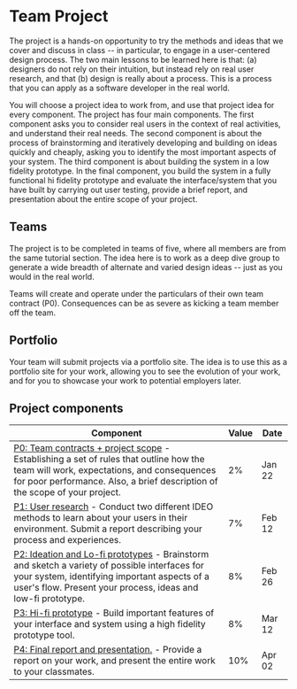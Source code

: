 # Team Project

The project is a hands-on opportunity to try the methods and ideas that we cover and discuss in class -- in particular, to engage in a user-centered design process. The two main lessons to be learned here is that: (a) designers do not rely on their intuition, but instead rely on real user research, and that (b) design is really about a process. This is a process that you can apply as a software developer in the real world.

You will choose a project idea to work from, and use that project idea for every component. The project has four main components. The first component asks you to consider real users in the context of real activities, and understand their real needs. The second component is about the process of brainstorming and iteratively developing and building on ideas quickly and cheaply, asking you to identify the most important aspects of your system. The third component is about building the system in a low fidelity prototype. In the final component, you build the system in a fully functional hi fidelity prototype and evaluate the interface/system that you have built by carrying out user testing, provide a brief report, and presentation about the entire scope of your project.


## Teams
The project is to be completed in teams of five, where all members are from the same tutorial section. The idea here is to work as a deep dive group to generate a wide breadth of alternate and varied design ideas -- just as you would in the real world.

Teams will create and operate under the particulars of their own team contract (P0). Consequences can be as severe as kicking a team member off the team.

## Portfolio
Your team will submit projects via a portfolio site. The idea is to use this as a portfolio site for your work, allowing you to see the evolution of your work, and for you to showcase your work to potential employers later.

## Project components

| Component                                          | Value | Date |
|----------------------------------------------------|-------|------|
| [P0: Team contracts + project scope](#!pages/project0.md) - Establishing a set of rules that outline how the team will work, expectations, and consequences for poor performance. Also, a brief description of the scope of your project.                                         | 2%    | Jan 22  |
| [P1: User research](#!pages/project1.md) - Conduct two different IDEO methods to learn about your users in their environment. Submit a report describing your process and experiences.                                 | 7%    | Feb 12  |
| [P2: Ideation and Lo-fi prototypes](#!pages/project2.md) - Brainstorm and sketch a variety of possible interfaces for your system, identifying important aspects of a user's flow. Present your process, ideas and low-fi prototype.                  | 8%   | Feb 26  |
| [P3: Hi-fi prototype](#!pages/project3.md) - Build important features of your interface and system using a high fidelity prototype tool.      | 8%   | Mar 12  |
| [P4: Final report and presentation.](#!pages/project4.md) - Provide a report on your work, and present the entire work to your classmates.                 | 10%    | Apr 02  |
